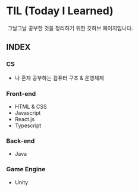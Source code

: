 # TIL (Today I Learned)

&nbsp;그날그날 공부한 것을 정리하기 위한 깃허브 페이지입니다.

## INDEX


### CS
- 나 혼자 공부하는 컴퓨터 구조 & 운영체제

### Front-end

- HTML & CSS
- Javascript
- React.js
- Typescript

### Back-end

- Java

### Game Engine

- Unity
